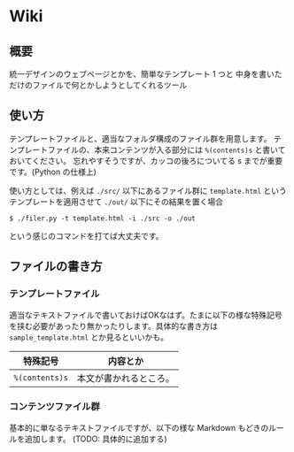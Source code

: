 # Wiki

## 概要
統一デザインのウェブページとかを、簡単なテンプレート 1 つと
中身を書いただけのファイルで何とかしようとしてくれるツール

## 使い方
テンプレートファイルと、適当なフォルダ構成のファイル群を用意します。
テンプレートファイルの、本来コンテンツが入る部分には `%(contents)s` と書いておいてください。
忘れやすそうですが、カッコの後ろについてる s までが重要です。(Python の仕様上)

使い方としては、例えば `./src/` 以下にあるファイル群に `template.html` というテンプレートを適用させて `./out/` 以下にその結果を置く場合
```
$ ./filer.py -t template.html -i ./src -o ./out
```
という感じのコマンドを打てば大丈夫です。

## ファイルの書き方
### テンプレートファイル
適当なテキストファイルで書いておけばOKなはず。たまに以下の様な特殊記号を挟む必要があったり無かったりします。具体的な書き方は `sample_template.html` とか見るといいかも。

特殊記号 | 内容とか |
---------- | ------------ |
`%(contents)s` | 本文が書かれるところ。 |

### コンテンツファイル群
基本的に単なるテキストファイルですが、以下の様な Markdown もどきのルールを追加します。
(TODO: 具体的に追加する)